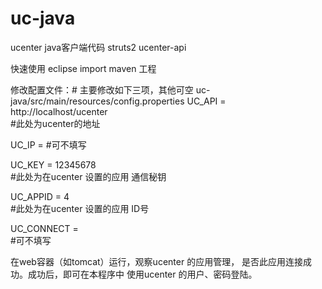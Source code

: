 uc-java
=======
ucenter java客户端代码
struts2  ucenter-api

快速使用
eclipse import maven 工程

修改配置文件：# 主要修改如下三项，其他可空
uc-java/src/main/resources/config.properties
UC_API = http://localhost/ucenter    
#此处为ucenter的地址

UC_IP =
#可不填写

UC_KEY = 12345678   
#此处为在ucenter 设置的应用 通信秘钥

UC_APPID = 4        
#此处为在ucenter 设置的应用 ID号

UC_CONNECT =  
#可不填写

在web容器（如tomcat）运行，观察ucenter 的应用管理， 是否此应用连接成功。成功后，即可在本程序中 使用ucenter 的用户、密码登陆。
